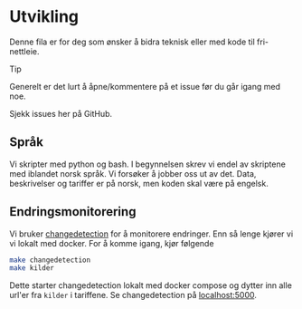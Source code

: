 # Utvikling

Denne fila er for deg som ønsker å bidra teknisk eller med kode til
fri-nettleie.

> [!TIP]
> Generelt er det lurt å åpne/kommentere på et issue før du går igang med noe.
>
> Sjekk issues her på GitHub.

## Språk

Vi skripter med python og bash. I begynnelsen skrev vi endel av skriptene med
iblandet norsk språk. Vi forsøker å jobber oss ut av det. Data, beskrivelser og
tariffer er på norsk, men koden skal være på engelsk.

## Endringsmonitorering

Vi bruker [changedetection](https://github.com/dgtlmoon/changedetection.io) for
å monitorere endringer. Enn så lenge kjører vi vi lokalt med docker. For å komme
igang, kjør følgende

```bash
make changedetection
make kilder
```

Dette starter changedetection lokalt med docker compose og dytter inn alle
url'er fra `kilder` i tariffene. Se changedetection på
[localhost:5000](http://localhost:5000).
